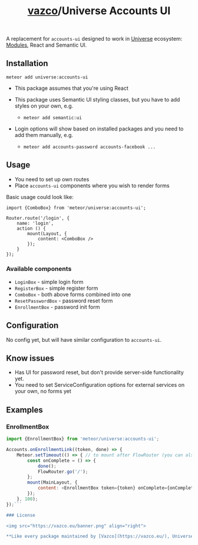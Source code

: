 
<h1 align="center">
    <a href="https://github.com/vazco">vazco</a>/Universe Accounts UI
</h1>

&nbsp;

A replacement for `accounts-ui` designed to work in [Universe](http://vazco.eu) ecosystem: [Modules](https://atmospherejs.com/universe/modules), React and Semantic UI.

## Installation

    meteor add universe:accounts-ui

- This package assumes that you're using React
- This package uses Semantic UI styling classes, but you have to add styles on your own, e.g.
    * `meteor add semantic:ui`

- Login options will show based on installed packages and you need to add them manually, e.g.
    * `meteor add accounts-password accounts-facebook ...`

## Usage

- You need to set up own routes
- Place `accounts-ui` components where you wish to render forms

Basic usage could look like:

    import {ComboBox} from 'meteor/universe:accounts-ui';

    Router.route('/login', {
        name: 'login',
        action () {
            mount(Layout, {
                content: <ComboBox />
            });
        }
    });

### Available components

- `LoginBox` - simple login form
- `RegisterBox` - simple register form
- `ComboBox` - both above forms combined into one
- `ResetPasswordBox` - password reset form
- `EnrollmentBox` - password init form

## Configuration

No config yet, but will have similar configuration to `accounts-ui`.

## Know issues

- Has UI for password reset, but don't provide server-side functionality yet.
- You need to set ServiceConfiguration options for external services on your own, no forms yet

## Examples

### EnrollmentBox

```javascript
import {EnrollmentBox} from 'meteor/universe:accounts-ui';

Accounts.onEnrollmentLink((token, done) => {
    Meteor.setTimeout(() => { // to mount after FlowRouter (you can also use Accounts.urls.enrollAccount)
        const onComplete = () => {
            done();
            FlowRouter.go('/');
        };
        mount(MainLayout, {
            content: <EnrollmentBox token={token} onComplete={onComplete} />
        });
    }, 100);
});```

### License

<img src="https://vazco.eu/banner.png" align="right">

**Like every package maintained by [Vazco](https://vazco.eu/), Universe Accounts UI is [MIT licensed](https://github.com/vazco/uniforms/blob/master/LICENSE).**
